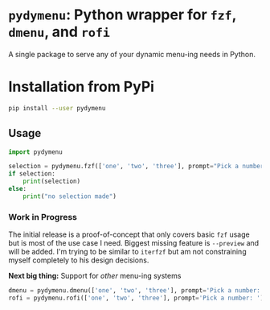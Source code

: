 # `pydymenu`: Python wrapper for `fzf`, `dmenu`, and `rofi`

A single package to serve any of your dynamic menu-ing needs in Python.

# Installation from PyPi

```bash
pip install --user pydymenu
```

## Usage

```python
import pydymenu

selection = pydymenu.fzf(['one', 'two', 'three'], prompt="Pick a number: ")
if selection:
    print(selection)
else:
    print("no selection made")
```

### Work in Progress

The initial release is a proof-of-concept that only covers basic `fzf` usage but 
is most of the use case I need. Biggest missing feature is `--preview` and will 
be added. I'm trying to be similar to `iterfzf` but am not constraining myself 
completely to his design decisions.

**Next big thing:** Support for _other_ menu-ing systems

```python
dmenu = pydymenu.dmenu(['one', 'two', 'three'], prompt='Pick a number: ')
rofi = pydymenu.rofi(['one', 'two', 'three'], prompt='Pick a number: ')
```
